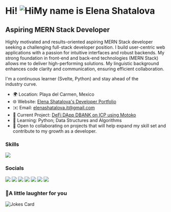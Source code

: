 <h1 style="text-wrap: balance;">Hi! <img src="https://user-images.githubusercontent.com/18350557/176309783-0785949b-9127-417c-8b55-ab5a4333674e.gif" alt="Hi" />My name is Elena Shatalova</h1>
<h2 style="text-wrap: balance;">Aspiring MERN Stack Developer</h2>

<!-- <img src="https://github.com/Shinagawa-monkey/Shinagawa-monkey/blob/main/octocat.png" align="right" width="320" />  -->
<p style="text-wrap: pretty;">Highly motivated and results-oriented aspiring MERN Stack developer seeking a challenging full-stack developer position. I build user-centric web applications with a passion for intuitive interfaces and robust backends. My strong foundation in front-end and back-end technologies (MERN Stack) allows me to deliver high-performing solutions. My linguistic background enhances code clarity and communication, ensuring efficient collaboration.</p> 
<p style="text-wrap: pretty;">I'm a continuous learner (Svelte, Python) and stay ahead of the industry curve.</p>
    <ul style="text-wrap: pretty;">
      <li>🌍 Location: Playa del Carmen, Mexico</li>
      <li>🌐 Website: <a href="https://elena-shatalova-portfolio.vercel.app/">Elena Shatalova's Developer Portfolio</a></li>
      <li>✉️ Email: <a href="mailto:elenashatalova.it@gmail.com">elenashatalova.it@gmail.com</a></li>
      <li>🚀 Current Project: <a href="https://khnm5-qiaaa-aaaap-aam6a-cai.ic0.app/">DeFi DApp DBANK on ICP using Motoko</a></li>
      <li>🧠 Learning: Python; Data Structures and Algorithms</li>
      <li>🤝 Open to collaborating on projects that will help expand my skill set and contribute to my growth as a developer.</li>
    </ul>

### Skills

<p align="left">
  <a href="https://skillicons.dev">
    <img src="https://skillicons.dev/icons?i=js,ts,react,redux,nodejs,express,mongo,svelte,php,ruby,git,html,css,jquery,webpack,babel,vite,bootstrap,sass,tailwind,mysql,postgres,firebase,heroku,vercel,figma,threejs,pug,svg,bash,powershell,npm,postman,wordpress,vscode,regex&perline=9" />
  </a>
</p>

### Socials

<p align="left"> 
  <a href="https://www.codepen.io/shinagawa-monkey" target="_blank" rel="noreferrer"><img src="https://skillicons.dev/icons?i=codepen" /></a> 
  <a href="https://www.dev.to//shinagawamonkey" target="_blank" rel="noreferrer"><img src="https://skillicons.dev/icons?i=devto" /></a>
  <a href="https://discord.com/users/shinagawaMonkey#9910" target="_blank" rel="noreferrer"><img src="https://skillicons.dev/icons?i=discord" /></a> 
  <a href="https://www.github.com/Shinagawa-monkey" target="_blank" rel="noreferrer"><img src="https://skillicons.dev/icons?i=github" /></a> 
  <a href="https://www.linkedin.com/in/elena-shatalova/" target="_blank" rel="noreferrer"><img src="https://skillicons.dev/icons?i=linkedin" /></a> 
  <a href="https://www.stackoverflow.com/users/18683797/shinagawamonkey" target="_blank" rel="noreferrer"><img src="https://skillicons.dev/icons?i=stackoverflow" /></a> 
  <a href="https://www.twitter.com/sudoCyberMonkey" target="_blank" rel="noreferrer"><img src="https://skillicons.dev/icons?i=twitter" /></a>
</p>

<!-- ### Badges

<b>My GitHub Stats</b>

 <a href="http://www.github.com/Shinagawa-monkey"><img src="https://github-readme-stats.vercel.app/api?username=Shinagawa-monkey&show_icons=true&hide=&count_private=true&title_color=0891b2&text_color=ffffff&icon_color=0891b2&bg_color=1c1917&hide_border=true&show_icons=true" alt="Shinagawa-monkey's GitHub stats" /></a>
<a href="http://www.github.com/Shinagawa-monkey"><img src="https://github-readme-streak-stats.herokuapp.com/?user=Shinagawa-monkey&stroke=ffffff&background=1c1917&ring=0891b2&fire=0891b2&currStreakNum=ffffff&currStreakLabel=0891b2&sideNums=ffffff&sideLabels=ffffff&dates=ffffff&hide_border=true" /></a>
<a href="https://github.com/Shinagawa-monkey"><img src="https://github-readme-stats.vercel.app/api/top-langs/?username=Shinagawa-monkey&langs_count=10&title_color=0891b2&text_color=ffffff&icon_color=0891b2&bg_color=1c1917&hide_border=true&locale=en&custom_title=Top%20%Languages" alt="Top Languages" /></a> -->

### 🙊A little laughter for you
<img src="https://readme-jokes.vercel.app/api?hideBorder&bgColor=%231c1917&qColor=%230b7e99&aColor=%23ffffff" alt="Jokes Card" />

